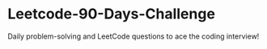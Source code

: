 # Leetcode-90-Days-Challenge
Daily problem-solving and LeetCode questions to ace the coding interview! 
